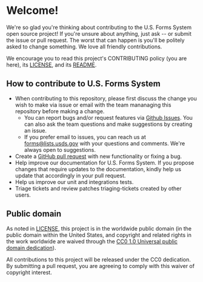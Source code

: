 # Welcome!

We're so glad you're thinking about contributing to the U.S. Forms System open source project! If you're unsure about anything, just ask -- or submit the issue or pull request. The worst that can happen is you'll be politely asked to change something. We love all friendly contributions.

We encourage you to read this project's CONTRIBUTING policy (you are here), its [LICENSE](LICENSE.md), and its [README](README.md).

## How to contribute to U.S. Forms System

- When contributing to this repository, please first discuss the change you wish to make via issue or email with the team mananaging this repository before making a change.
  - You can report bugs and/or request features via [Github Issues](https://github.com/usds/us-forms-system/issues). You can also ask the team questions and make suggestions by creating an issue. 
  - If you prefer email to issues, you can reach us at [forms@lists.usds.gov](mailto://forms@lists.usds.gov) with your questions and comments. We're always open to suggestions.
- Create a [GitHub pull request](https://github.com/usds/us-forms-system/blob/master/.github/ISSUE_TEMPLATE/PULL_REQUEST_TEMPLATE.md) with new functionality or fixing a bug.
- Help improve our documentation for U.S. Forms System. If you propose changes that require updates to the documentation, kindly help us update that accordingly in your pull request.
- Help us improve our unit and integrations tests.
- Triage tickets and review patches triaging-tickets created by other users.

## Public domain

As noted in [LICENSE](LICENSE.md), this project is in the worldwide public domain (in the public domain within the United States, and copyright and related rights in the work worldwide are waived through the [CC0 1.0 Universal public domain dedication](https://creativecommons.org/publicdomain/zero/1.0/)).

All contributions to this project will be released under the CC0 dedication. By submitting a pull request, you are agreeing to comply with this waiver of copyright interest.
